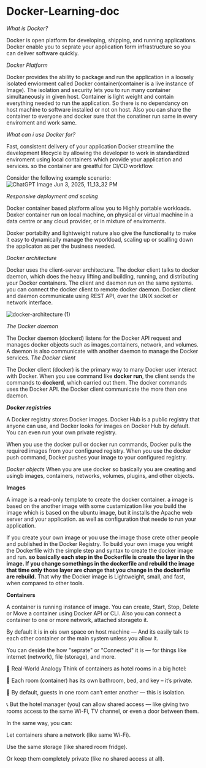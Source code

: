 # Docker-Learning-doc


*What is Docker?*

Docker is open platform for developing, shipping, and running applications. Docker enable you to seprate your application form infrastructure so you can deliver software quickly.

*Docker Platform*

Docker provides the ability to package and run the application in a loosely isolated enviorment called Docker container(container is a live instance of Image). The isolation and security lets you to run many container simultaneously in given host. Container is light weight and contain everything needed to run the application. So there is no dependancy on host machine to software installed or not on host. Also you can share the container to everyone and docker sure that the conatiner run same in every enviroment and work same.

*What can i use Docker for?*

Fast, consistent delivery of your application
Docker streamline the development lifecycle by allowing the developer to work in standardized enviroment using local containers which provide your application and services. so the container are greatful for CI/CD workflow.

Consider the following example scenario:
![ChatGPT Image Jun 3, 2025, 11_13_32 PM](https://github.com/user-attachments/assets/686a4d71-3963-4f92-8a3a-0e6241ff75ca)


*Responsive deployment and scaling*

Docker container based platform allow you to Highly portable workloads. Doxker container run on local machine, on physical or virtual machine in a data centre or any cloud provider, or in mixture of enviroments.

Doxker portabilty and lightweight nature also give the functionality to make it easy to dynamically manage the wporkload, scaling up or scalling down the applicaton as per the business needed.

*Docker architecture*

Docker uses the client-server architecture. The docker client talks to docker daemon, which does the heavy lifting and building, running, and distributing your Docker containers. The client and daemon run on the same systems. you can connect the docker client to remote docker daemon. Docker client and daemon communicate using REST API, over the UNIX socket or network interface. 

![docker-architecture (1)](https://github.com/user-attachments/assets/e9a87e24-8dbf-45ad-97b6-493737b645e7)

*The Docker daemon*

The Docker daemon (dockerd) listens for the Docker API request and manages docker objects such as images,containers, network, and volumes. A daemon is also communicate with another daemon to manage the Docker services.
*The Docker client*

The Docker client (docker) is the primary way to many Docker user interact with Docker. When you use command like **docker run**, the client sends the commands to **dockerd**, which carried out them. The docker commands uses the Docker API. the Docker client communicate the more than one daemon.

***Docker registries***

A Docker registry stores Docker images. Docker Hub is a public registry that anyone can use, and Docker looks for images on Docker Hub by default. You can even run your own private registry.

When you use the docker pull or docker run commands, Docker pulls the required images from your configured registry. When you use the docker push command, Docker pushes your image to your configured registry.

*Docker objects*
When you are use docker so basically you are creating and usingb images, containers, networks, volumes, plugins, and other objects.

**Images**

A image is a read-only template to create the docker container. a image is based on the another image with some custamization like you build the image which is based on the ubuntu image, but it installs the Apache web server and your application. as well as configuration that neede to run your application.

If you create your own image or you use the image those crete other people and published in the Docker Registry. To build your own image you wright the Dockerfile with the simple step and syntax to create the docker image and run. **so basically each step in the Dockerfile is create the layer in the image. If you change somethings in the dockerfile and rebuild the image that time only those layer are change that you change in the dockerfile are rebuild.** That why the Docker image is Lightweight, small, and fast, when compared to other tools.

**Containers**

A container is running instance of image. You can create, Start, Stop, Delete or Move a container using Docker API or CLI. Also you can connect a container to one or more network, attached storageto it.

By default it is in ois own space on host machine — And its easily talk to each other container or the main system unless you allow it.

You can deside the how "seprate" or "Connected" it is — for things like internet (network), file (storage), and more.

🧳 Real-World Analogy
Think of containers as hotel rooms in a big hotel:

🏨 Each room (container) has its own bathroom, bed, and key – it’s private.

🚪 By default, guests in one room can’t enter another — this is isolation.

📞 But the hotel manager (you) can allow shared access — like giving two rooms access to the same Wi-Fi, TV channel, or even a door between them.

In the same way, you can:

Let containers share a network (like same Wi-Fi).

Use the same storage (like shared room fridge).

Or keep them completely private (like no shared access at all).

